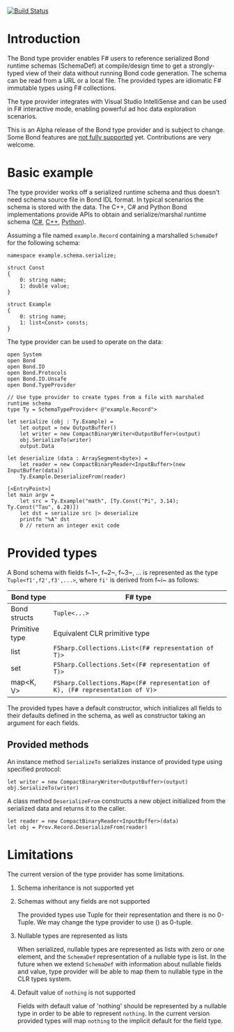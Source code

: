 [![Build Status](https://ci.appveyor.com/api/projects/status/github/Microsoft/bond?svg=true&branch=fsharp&passingText=F%23%20passing&pendingText=F%23%20pending&failingText=F%23%20failing)](https://ci.appveyor.com/project/sapek/bond/branch/fsharp)

Introduction
============

The Bond type provider enables F# users to reference serialized Bond runtime 
schemas (SchemaDef) at compile/design time to get a strongly-typed view of 
their data without running Bond code generation. The schema can be read from 
a URL or a local file. The provided types are idiomatic F# immutable types 
using F# collections. 

The type provider integrates with Visual Studio IntelliSense and can be used in 
F# interactive mode, enabling powerful ad hoc data exploration scenarios.

This is an Alpha release of the Bond type provider and is subject to change. 
Some Bond features are [not fully supported](#limitations) yet. Contributions 
are very welcome.

Basic example
=============

The type provider works off a serialized runtime schema and thus doesn't need 
schema source file in Bond IDL format. In typical scenarios the schema is 
stored with the data. The C++, C# and Python Bond implementations provide APIs 
to obtain and serialize/marshal runtime schema ([C#](https://microsoft.github.io/bond/manual/bond_cs.html#runtime-schema), [C++](https://microsoft.github.io/bond/manual/bond_cpp.html#runtime-schema), [Python](https://microsoft.github.io/bond/manual/bond_py.html#exposed-apis)). 

Assuming a file named `example.Record` containing a marshalled `SchemaDef` for 
the following schema: 

    namespace example.schema.serialize;

    struct Const
    {
        0: string name;  
        1: double value;
    }

    struct Example
    { 
        0: string name;
        1: list<Const> consts;
    }

The type provider can be used to operate on the data:

    open System
    open Bond
    open Bond.IO
    open Bond.Protocols
    open Bond.IO.Unsafe
    open Bond.TypeProvider

    // Use type provider to create types from a file with marshaled runtime schema
    type Ty = SchemaTypeProvider< @"example.Record">

    let serialize (obj : Ty.Example) =
        let output = new OutputBuffer()
        let writer = new CompactBinaryWriter<OutputBuffer>(output) 
        obj.SerializeTo(writer)
        output.Data

    let deserialize (data : ArraySegment<byte>) =
        let reader = new CompactBinaryReader<InputBuffer>(new InputBuffer(data))
        Ty.Example.DeserializeFrom(reader)

    [<EntryPoint>]
    let main argv = 
        let src = Ty.Example("math", [Ty.Const("Pi", 3.14); Ty.Const("Tau", 6.28)])
        let dst = serialize src |> deserialize
        printfn "%A" dst
        0 // return an integer exit code

Provided types
==============

A Bond schema with fields f~1~, f~2~, f~3~, ... is represented as the type 
`Tuple<f1',f2',f3',...>`, where `fi'` is derived from f~i~ as follows:


| Bond type        | F# type                                                                      |
|------------------|------------------------------------------------------------------------------|
| Bond structs     | `Tuple<...>`                                                                 |
| Primitive type   | Equivalent CLR primitive type                                                |
| list<T>          | `FSharp.Collections.List<(F# representation of T)>`                          |
| set<T>           | `FSharp.Collections.Set<(F# representation of T)>`                           |
| map<K, V>        | `FSharp.Collections.Map<(F# representation of K), (F# representation of V)>` |

The provided types have a default constructor, which initializes all fields to 
their defaults defined in the schema, as well as constructor taking an argument 
for each fields.

Provided methods
----------------

An instance method `SerializeTo` serializes instance of provided type using 
specified protocol:

    let writer = new CompactBinaryWriter<OutputBuffer>(output) 
    obj.SerializeTo(writer)

A class method `DeserializeFrom` constructs a new object initialized from the 
serialized data and returns it to the caller.

    let reader = new CompactBinaryReader<InputBuffer>(data)
    let obj = Prov.Record.DeserializeFrom(reader) 


Limitations
===========

The current version of the type provider has some limitations.

1. Schema inheritance is not supported yet
2. Schemas without any fields are not supported

    The provided types use Tuple for their representation and there is no 
    0-Tuple. We may change the type provider to use () as 0-tuple.

3. Nullable types are represented as lists

    When serialized, nullable types are represented as lists with zero or one 
    element, and the `SchemaDef` representation of a nullable type is list<T>. 
    In the future when we extend `SchemaDef` with information about nullable 
    fields and value, type provider will be able to map them to nullable type 
    in the CLR types system.

4. Default value of `nothing` is not supported

    Fields with default value of 'nothing' should be represented by a nullable 
    type in order to be able to represent `nothing`. In the current version 
    provided types will map `nothing` to the implicit default for the field 
    type.

